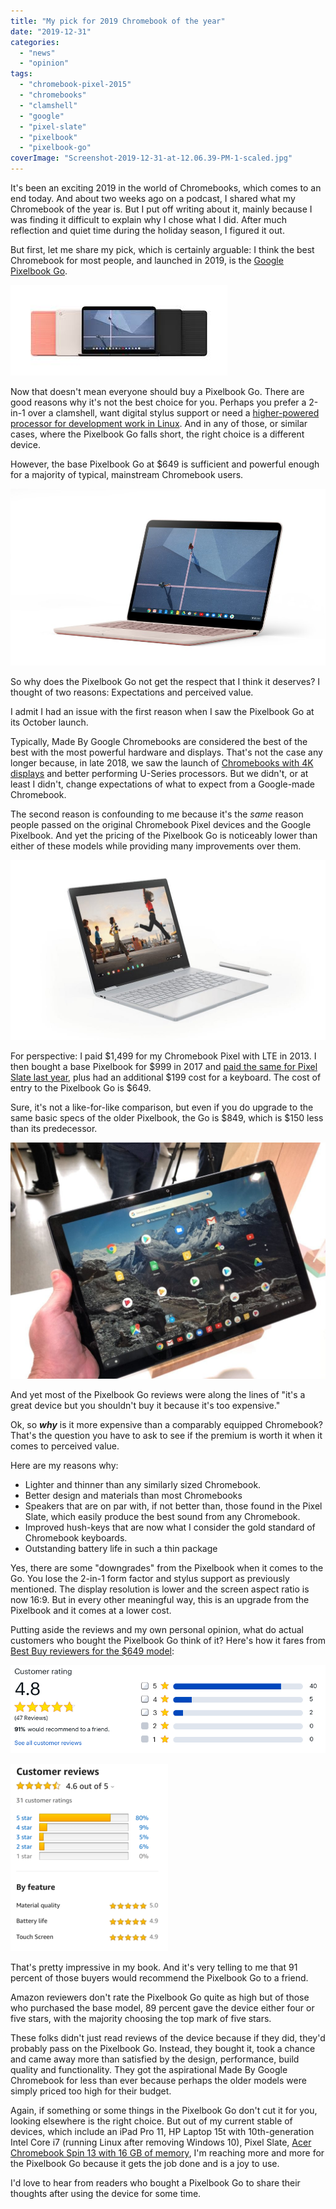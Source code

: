 ```yaml
---
title: "My pick for 2019 Chromebook of the year"
date: "2019-12-31"
categories: 
  - "news"
  - "opinion"
tags: 
  - "chromebook-pixel-2015"
  - "chromebooks"
  - "clamshell"
  - "google"
  - "pixel-slate"
  - "pixelbook"
  - "pixelbook-go"
coverImage: "Screenshot-2019-12-31-at-12.06.39-PM-1-scaled.jpg"
---
```


It's been an exciting 2019 in the world of Chromebooks, which comes to an end today. And about two weeks ago on a podcast, I shared what my Chromebook of the year is. But I put off writing about it, mainly because I was finding it difficult to explain why I chose what I did. After much reflection and quiet time during the holiday season, I figured it out.

But first, let me share my pick, which is certainly arguable: I think the best Chromebook for most people, and launched in 2019, is the [Google Pixelbook Go](https://store.google.com/product/pixelbook_go).

![](images/PIxelbook-Go-lineup.jpeg)

Now that doesn't mean everyone should buy a Pixelbook Go. There are good reasons why it's not the best choice for you. Perhaps you prefer a 2-in-1 over a clamshell, want digital stylus support or need a [higher-powered processor for development work in Linux](https://www.aboutchromebooks.com/news/acer-chromebook-spin-13-with-16-gb-ram-should-you-buy-one/). And in any of those, or similar cases, where the Pixelbook Go falls short, the right choice is a different device.

However, the base Pixelbook Go at $649 is sufficient and powerful enough for a majority of typical, mainstream Chromebook users.

![](images/Not_Pink_Pixelbook_Go_blog.max-1000x1000.jpg)

So why does the Pixelbook Go not get the respect that I think it deserves? I thought of two reasons: Expectations and perceived value.

I admit I had an issue with the first reason when I saw the Pixelbook Go at its October launch.

Typically, Made By Google Chromebooks are considered the best of the best with the most powerful hardware and displays. That's not the case any longer because, in late 2018, we saw the launch of [Chromebooks with 4K displays](https://www.aboutchromebooks.com/news/lenovo-yoga-chromebook-c630-with-4k-screen-debuts-at-899-99/) and better performing U-Series processors. But we didn't, or at least I didn't, change expectations of what to expect from a Google-made Chromebook.

The second reason is confounding to me because it's the _same_ reason people passed on the original Chromebook Pixel devices and the Google Pixelbook. And yet the pricing of the Pixelbook Go is noticeably lower than either of these models while providing many improvements over them.

![Pixelbook angled](images/Pixelbook-angled-1024x584-1.jpg)

For perspective: I paid $1,499 for my Chromebook Pixel with LTE in 2013. I then bought a base Pixelbook for $999 in 2017 and [paid the same for Pixel Slate last year](https://www.aboutchromebooks.com/news/pixelbook-go-launch-pricing-specifications-pixel-slate-laptop/), plus had an additional $199 cost for a keyboard. The cost of entry to the Pixelbook Go is $649.

Sure, it's not a like-for-like comparison, but even if you do upgrade to the same basic specs of the older Pixelbook, the Go is $849, which is $150 less than its predecessor.

![](images/Pixel-Slate-in-hand-1024x768.jpg)

And yet most of the Pixelbook Go reviews were along the lines of "it's a great device but you shouldn't buy it because it's too expensive."

Ok, so **_why_** is it more expensive than a comparably equipped Chromebook? That's the question you have to ask to see if the premium is worth it when it comes to perceived value.

Here are my reasons why:

- Lighter and thinner than any similarly sized Chromebook.
- Better design and materials than most Chromebooks
- Speakers that are on par with, if not better than, those found in the Pixel Slate, which easily produce the best sound from any Chromebook.
- Improved hush-keys that are now what I consider the gold standard of Chromebook keyboards.
- Outstanding battery life in such a thin package

Yes, there are some "downgrades" from the Pixelbook when it comes to the Go. You lose the 2-in-1 form factor and stylus support as previously mentioned. The display resolution is lower and the screen aspect ratio is now 16:9. But in every other meaningful way, this is an upgrade from the Pixelbook and it comes at a lower cost.

Putting aside the reviews and my own personal opinion, what do actual customers who bought the Pixelbook Go think of it? Here's how it fares from [Best Buy reviewers for the $649 model](https://www.bestbuy.com/site/google-pixelbook-go-13-3-touch-screen-chromebook-intel-core-m3-8gb-memory-64gb-solid-state-drive-just-black/6382912.p?skuId=6382912):

![](images/Screenshot-2019-12-31-at-11.52.13-AM.png)

![](images/Screenshot-2019-12-31-at-11.53.59-AM-252x300.png)

That's pretty impressive in my book. And it's very telling to me that 91 percent of those buyers would recommend the Pixelbook Go to a friend.

Amazon reviewers don't rate the Pixelbook Go quite as high but of those who purchased the base model, 89 percent gave the device either four or five stars, with the majority choosing the top mark of five stars.

These folks didn't just read reviews of the device because if they did, they'd probably pass on the Pixelbook Go. Instead, they bought it, took a chance and came away more than satisfied by the design, performance, build quality and functionality. They got the aspirational Made By Google Chromebook for less than ever because perhaps the older models were simply priced too high for their budget.

Again, if something or some things in the Pixelbook Go don't cut it for you, looking elsewhere is the right choice. But out of my current stable of devices, which include an iPad Pro 11, HP Laptop 15t with 10th-generation Intel Core i7 (running Linux after removing Windows 10), Pixel Slate, [Acer Chromebook Spin 13 with 16 GB of memory](https://www.aboutchromebooks.com/news/acer-chromebook-spin-13-with-16-gb-ram-should-you-buy-one/), I'm reaching more and more for the Pixelbook Go because it gets the job done and is a joy to use.

I'd love to hear from readers who bought a Pixelbook Go to share their thoughts after using the device for some time.
